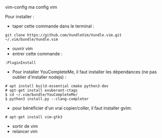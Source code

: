 vim-config
ma config vim


Pour installer : 
- taper cette commande dans le terminal : 
```
git clone https://github.com/VundleVim/Vundle.vim.git ~/.vim/bundle/Vundle.vim
```
- ouvrir vim
- entrer cette commande :
```shell
:PluginInstall
```
- Pour installer YouCompleteMe, il faut installer les dépendances (ne pas oublier d'installer nodejs) :
```shell
# apt install build-essential cmake python3-dev
# apt-get install exuberant-ctags
$ cd ~/.vim/bundle/YouCompleteMe/
$ python3 install.py --clang-completer
```
- pour bénéficier d'un vrai copier/coller, il faut installer gvim:
```shell
# apt-get install vim-gtk3
```
- sortir de vim
- relancer vim
